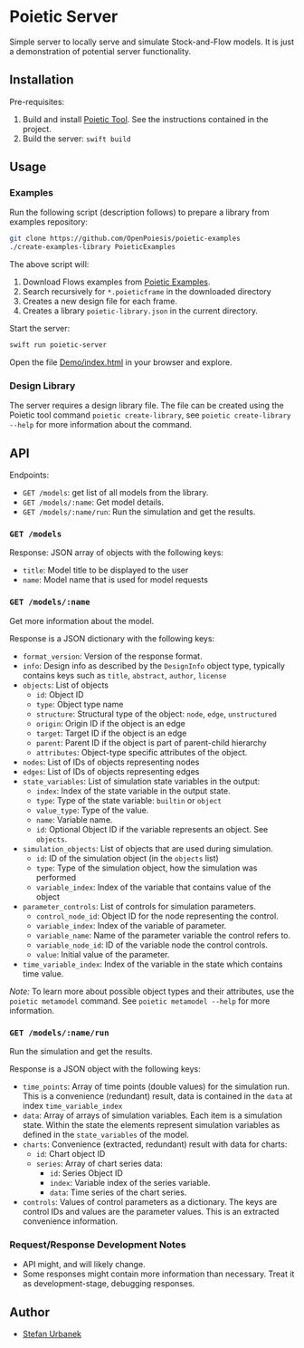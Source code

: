 # Poietic Server

Simple server to locally serve and simulate Stock-and-Flow models. It is
just a demonstration of potential server functionality.


## Installation

Pre-requisites:

1. Build and install [Poietic Tool](https://github.com/OpenPoiesis/poietic-tool).
   See the instructions contained in the project.
2. Build the server: `swift build`

## Usage

### Examples

Run the following script (description follows) to prepare a library from
examples repository:

```bash
git clone https://github.com/OpenPoiesis/poietic-examples
./create-examples-library PoieticExamples
```

The above script will:

1. Download Flows examples from [Poietic Examples](https://github.com/OpenPoiesis/poietic-examples).
2. Search recursively for `*.poieticframe` in the downloaded directory
2. Creates a new design file for each frame.
3. Creates a library `poietic-library.json` in the current directory.

Start the server:

```bash
swift run poietic-server
```

Open the file [Demo/index.html](Demo/index.html) in your browser and explore.

### Design Library

The server requires a design library file. The file can be created using the
Poietic tool command `poietic create-library`, see
`poietic create-library --help` for more information about the command.

## API

Endpoints:

- `GET /models`: get list of all models from the library.
- `GET /models/:name`: Get model details.
- `GET /models/:name/run`: Run the simulation and get the results.

### `GET /models`

Response: JSON array of objects with the following keys:

- `title`: Model title to be displayed to the user
- `name`: Model name that is used for model requests


### `GET /models/:name`

Get more information about the model.

Response is a JSON dictionary with the following keys:

- `format_version`: Version of the response format.
- `info`: Design info as described by the `DesignInfo` object type, typically
  contains keys such as `title`, `abstract`, `author`, `license`
- `objects`: List of objects
    - `id`: Object ID
    - `type`: Object type name
    - `structure`: Structural type of the object: `node`, `edge`, `unstructured`
    - `origin`: Origin ID if the object is an edge
    - `target`: Target ID if the object is an edge
    - `parent`: Parent ID if the object is part of parent-child hierarchy
    - `attributes`: Object-type specific attributes of the object.
- `nodes`: List of IDs of objects representing nodes
- `edges`: List of IDs of objects representing edges
- `state_variables`: List of simulation state variables in the output:
    - `index`: Index of the state variable in the output state.
    - `type`: Type of the state variable: `builtin` or `object`
    - `value_type`: Type of the value.
    - `name`: Variable name.
    - `id`: Optional Object ID if the variable represents an object. See `objects`.
- `simulation_objects`: List of objects that are used during simulation.
    - `id`: ID of the simulation object (in the `objects` list)
    - `type`: Type of the simulation object, how the simulation was performed
    - `variable_index`: Index of the variable that contains value of the object
- `parameter_controls`: List of controls for simulation parameters.
    - `control_node_id`: Object ID for the node representing the control.
    - `variable_index`: Index of the variable of parameter.
    - `variable_name`: Name of the parameter variable the control refers to.
    - `variable_node_id`: ID of the variable node the control controls.
    - `value`: Initial value of the parameter.
- `time_variable_index`: Index of the variable in the state which contains time
   value.

_Note:_ To learn more about possible object types and their attributes, use the
`poietic metamodel` command. See `poietic metamodel --help` for more
information.


### `GET /models/:name/run`

Run the simulation and get the results.

Response is a JSON object with the following keys:

- `time_points`: Array of time points (double values) for the simulation run.
  This is a convenience (redundant) result, data is contained in the `data` at index 
 `time_variable_index`
- `data`: Array of arrays of simulation variables. Each item is a simulation state.
  Within the state the elements represent simulation variables
  as defined in the `state_variables` of the model.
- `charts`: Convenience (extracted, redundant) result with data for charts:
    - `id`: Chart object ID
    - `series`: Array of chart series data:
        - `id`: Series Object ID
        - `index`: Variable index of the series variable.
        - `data`: Time series of the chart series.
- `controls`: Values of control parameters as a dictionary. The keys are
  control IDs and values are the parameter values. This is an
  extracted convenience information.


### Request/Response Development Notes

- API might, and will likely change.
- Some responses might contain more information than necessary. Treat it as
  development-stage, debugging responses.


## Author

- [Stefan Urbanek](mailto:stefan.urbanek@gmail.com)
